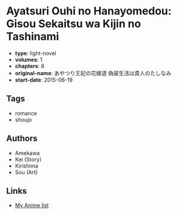 # Ayatsuri Ouhi no Hanayomedou: Gisou Sekaitsu wa Kijin no Tashinami

-   **type**: light-novel
-   **volumes**: 1
-   **chapters**: 8
-   **original-name**: あやつり王妃の花嫁道 偽装生活は貴人のたしなみ
-   **start-date**: 2015-06-19

## Tags

-   romance
-   shoujo

## Authors

-   Amekawa
-   Kei (Story)
-   Kirishima
-   Sou (Art)

## Links

-   [My Anime list](https://myanimelist.net/manga/90381/Ayatsuri_Ouhi_no_Hanayomedou__Gisou_Sekaitsu_wa_Kijin_no_Tashinami)
